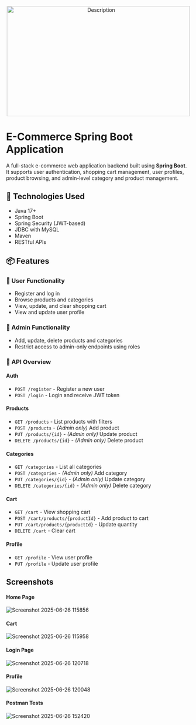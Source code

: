 <div align="center">
<img src="https://github.com/user-attachments/assets/5a0a82cc-884a-47bd-8588-d942a8b26504" alt="Description" width="500" height="300">
</div>

# E-Commerce Spring Boot Application

A full-stack e-commerce web application backend built using **Spring Boot**. It supports user authentication, shopping cart management, user profiles, product browsing, and admin-level category and product management.

## 🔧 Technologies Used

- Java 17+
- Spring Boot
- Spring Security (JWT-based)
- JDBC with MySQL
- Maven
- RESTful APIs

## 📦 Features

### 🛒 User Functionality
- Register and log in
- Browse products and categories
- View, update, and clear shopping cart
- View and update user profile

### 🔐 Admin Functionality
- Add, update, delete products and categories
- Restrict access to admin-only endpoints using roles

### 🧾 API Overview

#### Auth
- `POST /register` - Register a new user
- `POST /login` - Login and receive JWT token

#### Products
- `GET /products` - List products with filters
- `POST /products` - *(Admin only)* Add product
- `PUT /products/{id}` - *(Admin only)* Update product
- `DELETE /products/{id}` - *(Admin only)* Delete product

#### Categories
- `GET /categories` - List all categories
- `POST /categories` - *(Admin only)* Add category
- `PUT /categories/{id}` - *(Admin only)* Update category
- `DELETE /categories/{id}` - *(Admin only)* Delete category

#### Cart
- `GET /cart` - View shopping cart
- `POST /cart/products/{productId}` - Add product to cart
- `PUT /cart/products/{productId}` - Update quantity
- `DELETE /cart` - Clear cart

#### Profile
- `GET /profile` - View user profile
- `PUT /profile` - Update user profile

## Screenshots

#### Home Page
![Screenshot 2025-06-26 115856](https://github.com/user-attachments/assets/18384d92-71bb-42c4-8dab-ab5c67cd4f0f)

#### Cart
![Screenshot 2025-06-26 115958](https://github.com/user-attachments/assets/5206044d-1e93-469f-8c24-c3536da8eca7)

#### Login Page
![Screenshot 2025-06-26 120718](https://github.com/user-attachments/assets/ab2cdc3a-4b9c-431e-a76b-3d11a3584982)

#### Profile
![Screenshot 2025-06-26 120048](https://github.com/user-attachments/assets/47174c82-92e6-4ce7-abb2-3ad13317395a)

#### Postman Tests
![Screenshot 2025-06-26 152420](https://github.com/user-attachments/assets/0f941274-e62f-4d16-a80d-ba51af46cfc5)
